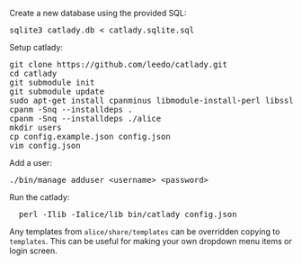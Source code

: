 Create a new database using the provided SQL:

<pre>
sqlite3 catlady.db &lt; catlady.sqlite.sql
</pre>

Setup catlady:

<pre>
git clone https://github.com/leedo/catlady.git
cd catlady
git submodule init
git submodule update
sudo apt-get install cpanminus libmodule-install-perl libssl1.0.0 libdbi-perl libev-perl
cpanm -Snq --installdeps .
cpanm -Snq --installdeps ./alice
mkdir users
cp config.example.json config.json
vim config.json
</pre>

Add a user:

<pre>
./bin/manage adduser &lt;username&gt; &lt;password&gt;
</pre>

Run the catlady:

<pre>
  perl -Ilib -Ialice/lib bin/catlady config.json
</pre>

Any templates from `alice/share/templates` can be overridden copying to
`templates`. This can be useful for making your own dropdown menu items
or login screen.
